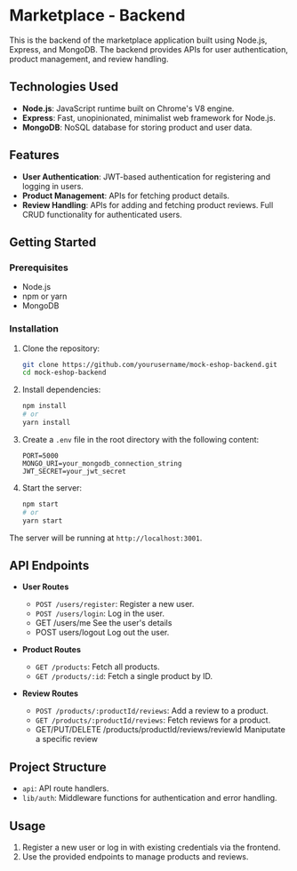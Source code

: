 # Marketplace - Backend

This is the backend of the marketplace application built using Node.js, Express, and MongoDB. The backend provides APIs for user authentication, product management, and review handling.

## Technologies Used

- **Node.js**: JavaScript runtime built on Chrome's V8 engine.
- **Express**: Fast, unopinionated, minimalist web framework for Node.js.
- **MongoDB**: NoSQL database for storing product and user data.

## Features

- **User Authentication**: JWT-based authentication for registering and logging in users.
- **Product Management**: APIs for fetching product details.
- **Review Handling**: APIs for adding and fetching product reviews. Full CRUD functionality for authenticated users.

## Getting Started

### Prerequisites

- Node.js
- npm or yarn
- MongoDB

### Installation

1. Clone the repository:
    ```bash
    git clone https://github.com/yourusername/mock-eshop-backend.git
    cd mock-eshop-backend
    ```

2. Install dependencies:
    ```bash
    npm install
    # or
    yarn install
    ```

3. Create a `.env` file in the root directory with the following content:
    ```env
    PORT=5000
    MONGO_URI=your_mongodb_connection_string
    JWT_SECRET=your_jwt_secret
    ```

4. Start the server:
    ```bash
    npm start
    # or
    yarn start
    ```

The server will be running at `http://localhost:3001`.

## API Endpoints

- **User Routes**
  - `POST /users/register`: Register a new user.
  - `POST /users/login`: Log in the  user.
  - GET /users/me See the user's details
  - POST users/logout Log out the user.

- **Product Routes**
  - `GET /products`: Fetch all products.
  - `GET /products/:id`: Fetch a single product by ID.

- **Review Routes**
  - `POST /products/:productId/reviews`: Add a review to a product.
  - `GET /products/:productId/reviews`: Fetch reviews for a product.
  - GET/PUT/DELETE /products/productId/reviews/reviewId Maniputate a specific review

## Project Structure

- `api`: API route handlers.
- `lib/auth`: Middleware functions for authentication and error handling.

## Usage

1. Register a new user or log in with existing credentials via the frontend.
2. Use the provided endpoints to manage products and reviews.
